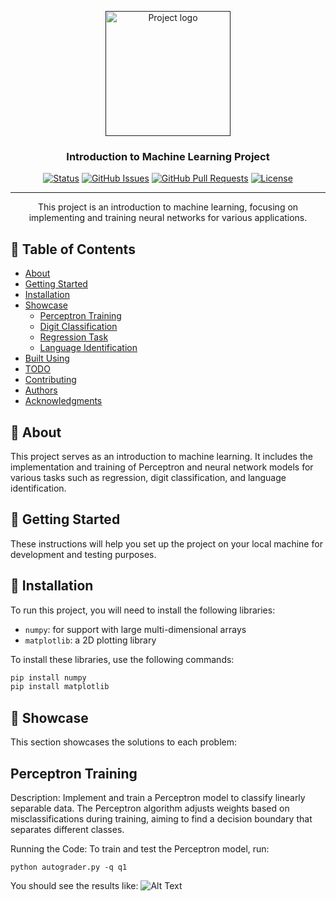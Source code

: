 <p align="center">
  <a href="" rel="noopener">
    <img width=200px height=200px src="https://i.imgur.com/6wj0hh6.jpg" alt="Project logo">
  </a>
</p>

<h3 align="center">Introduction to Machine Learning Project</h3>

<div align="center">
  <a href=""><img src="https://img.shields.io/badge/status-active-success.svg" alt="Status"></a>
  <a href="https://github.com/yourusername/your-repo-name/issues"><img src="https://img.shields.io/github/issues/yourusername/your-repo-name.svg" alt="GitHub Issues"></a>
  <a href="https://github.com/yourusername/your-repo-name/pulls"><img src="https://img.shields.io/github/issues-pr/yourusername/your-repo-name.svg" alt="GitHub Pull Requests"></a>
  <a href="/LICENSE"><img src="https://img.shields.io/badge/license-MIT-blue.svg" alt="License"></a>
</div>

---

<p align="center">
  This project is an introduction to machine learning, focusing on implementing and training neural networks for various applications.
  <br> 
</p>

## 📝 Table of Contents
- [About](#about)
- [Getting Started](#getting_started)
- [Installation](#installation)
- [Showcase](#showcase)
  - [Perceptron Training](#q1)
  - [Digit Classification](#q2)
  - [Regression Task](#q3)
  - [Language Identification](#q4)
- [Built Using](#built_using)
- [TODO](../TODO.md)
- [Contributing](../CONTRIBUTING.md)
- [Authors](#authors)
- [Acknowledgments](#acknowledgement)

## 🧐 About <a name = "about"></a>
This project serves as an introduction to machine learning. It includes the implementation and training of Perceptron and neural network models for various tasks such as regression, digit classification, and language identification.

## 🏁 Getting Started <a name = "getting_started"></a>
These instructions will help you set up the project on your local machine for development and testing purposes.

## 🔧 Installation <a name = "installation"></a>
To run this project, you will need to install the following libraries:
- `numpy`: for support with large multi-dimensional arrays
- `matplotlib`: a 2D plotting library

To install these libraries, use the following commands:
```bash
pip install numpy
pip install matplotlib
```
## 🌟 Showcase <a name="showcase"></a>
This section showcases the solutions to each problem:
## Perceptron Training <a name="q1"></a>

Description: Implement and train a Perceptron model to classify linearly separable data. The Perceptron algorithm adjusts weights based on misclassifications during training, aiming to find a decision boundary that separates different classes.

Running the Code: To train and test the Perceptron model, run:
```bas
python autograder.py -q q1
```
You should see the results like:
![Alt Text](https://imgur.com/a/Q7YPc8o)

